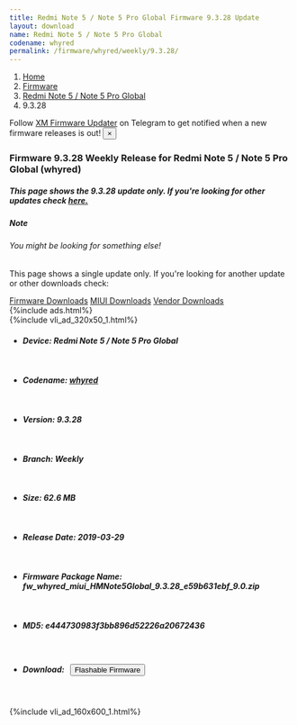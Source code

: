 ```yaml
---
title: Redmi Note 5 / Note 5 Pro Global Firmware 9.3.28 Update
layout: download
name: Redmi Note 5 / Note 5 Pro Global
codename: whyred
permalink: /firmware/whyred/weekly/9.3.28/
---
```

<nav aria-label="breadcrumb">
    <ol class="breadcrumb">
        <li class="breadcrumb-item"><a href="/">Home</a></li>
        <li class="breadcrumb-item"><a href="/firmware/">Firmware</a></li>
        <li class="breadcrumb-item"><a href="/firmware/whyred/">Redmi Note 5 / Note 5 Pro Global</a></li>
        <li class="breadcrumb-item active" aria-current="page">9.3.28</li>
    </ol>
</nav>
<div class="alert alert-primary alert-dismissible fade show" role="alert">
    Follow <a href="https://t.me/XiaomiFirmwareUpdater" class="alert-link">XM Firmware Updater</a> on Telegram to get
    notified when a new firmware releases is out!
    <button type="button" class="close" data-dismiss="alert" aria-label="Close">
        <span aria-hidden="true">&times;</span>
    </button>
</div>
<div class="col-12 mx-auto">
    <h3 class="title bg-light p-2 rounded">Firmware 9.3.28 Weekly Release for Redmi Note 5 / Note 5 Pro Global (whyred)</h3>
    <h5>This page shows the 9.3.28 update only. If you're looking for other updates check
        <a href="/firmware/whyred/">here.</a></h5>
    <div class="card">
        <div class="card-body">
            <h5 class="card-title">Note</h5>
            <h6 class="card-subtitle mb-2 text-muted">You might be looking for something else!</h6>
            <p class="card-text">This page shows a single update only.
                If you're looking for another update or other downloads check:</p>
            <a href="/firmware/" class="card-link">Firmware Downloads</a>
            <a href="/miui/" class="card-link">MIUI Downloads</a>
            <a href="/vendor/" class="card-link">Vendor Downloads</a>
        </div>
    </div>
    {%include ads.html%}
    <div class="row justify-content-center">
        <div class="col-10" id="downloads">
                    <div class="card card-body">
            {%include vli_ad_320x50_1.html%}
            <ul class="list-unstyled">
                <li style="padding-bottom: 10px;">
                    <h5><b>Device: </b>Redmi Note 5 / Note 5 Pro Global</h5>
                </li>
                <li style="padding-bottom: 10px;">
                    <h5><b>Codename: </b> <a href="/firmware/whyred/" target="_blank">whyred</a> </h5>
                </li>
                <li style="padding-bottom: 10px;">
                    <h5><b>Version: </b>9.3.28</h5>
                </li>
                <li style="padding-bottom: 10px;">
                    <h5><b>Branch: </b>Weekly</h5>
                </li>
                <li style="padding-bottom: 10px;">
                    <h5><b>Size: </b>62.6 MB</h5>
                </li>
                <li style="padding-bottom: 10px;">
                    <h5><b>Release Date: </b>2019-03-29</h5>
                </li>
                <li style="padding-bottom: 10px;">
                    <h5><b>Firmware Package Name: </b><span id="filename" class="text-dark">fw_whyred_miui_HMNote5Global_9.3.28_e59b631ebf_9.0.zip</span></h5>
                </li>
                <li style="padding-bottom: 10px;">
                    <h5><b>MD5: </b><span id="md5" class="text-muted">e444730983f3bb896d52226a20672436</span></h5>
                </li>
                <li style="padding-bottom: 10px;">
                    <h5><b>Download: </b><button type="button" id="download" class="btn btn-primary"
                    style="margin: 7px;" onclick="redirect('fw_whyred_miui_HMNote5Global_9.3.28_e59b631ebf_9.0.zip'); return false;"><i class="fa fa-download"></i> Flashable Firmware</button></h5>
                </li>
            </ul>
        </div>
        </div>
        {%include vli_ad_160x600_1.html%}
    </div>
</div>
